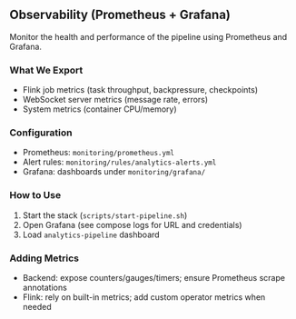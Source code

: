 ## Observability (Prometheus + Grafana)

Monitor the health and performance of the pipeline using Prometheus and Grafana.

### What We Export
- Flink job metrics (task throughput, backpressure, checkpoints)
- WebSocket server metrics (message rate, errors)
- System metrics (container CPU/memory)

### Configuration
- Prometheus: `monitoring/prometheus.yml`
- Alert rules: `monitoring/rules/analytics-alerts.yml`
- Grafana: dashboards under `monitoring/grafana/`

### How to Use
1) Start the stack (`scripts/start-pipeline.sh`)
2) Open Grafana (see compose logs for URL and credentials)
3) Load `analytics-pipeline` dashboard

### Adding Metrics
- Backend: expose counters/gauges/timers; ensure Prometheus scrape annotations
- Flink: rely on built-in metrics; add custom operator metrics when needed


